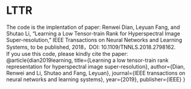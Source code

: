 # LTTR
The code is the implentation of paper:  Renwei Dian, Leyuan Fang, and Shutao Li, “Learning a Low Tensor-train Rank for Hyperspectral Image Super-resolution,” IEEE Transactions on Neural Networks and Learning Systems, to be published, 2018，DOI: 10.1109/TNNLS.2018.2798162.  <br>
 If you use this code, please kindly cite the paper: <br>
 @article{dian2019learning,
  title={Learning a low tensor-train rank representation for hyperspectral image super-resolution},
  author={Dian, Renwei and Li, Shutao and Fang, Leyuan},
  journal={IEEE transactions on neural networks and learning systems},
  year={2019},
  publisher={IEEE}
}
